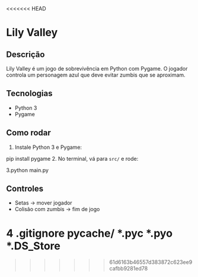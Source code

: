 <<<<<<< HEAD
# Lily Valley

## Descrição
Lily Valley é um jogo de sobrevivência em Python com Pygame. O jogador controla um personagem azul que deve evitar zumbis que se aproximam.

## Tecnologias
- Python 3
- Pygame

## Como rodar
1. Instale Python 3 e Pygame:

pip install pygame
2. No terminal, vá para `src/` e rode:

3.python main.py
## Controles
- Setas → mover jogador
- Colisão com zumbis → fim de jogo

4 .gitignore
__pycache__/
*.pyc
*.pyo
*.DS_Store
=======

>>>>>>> 61d6163b46557d383872c623ee9cafbb9281ed78
